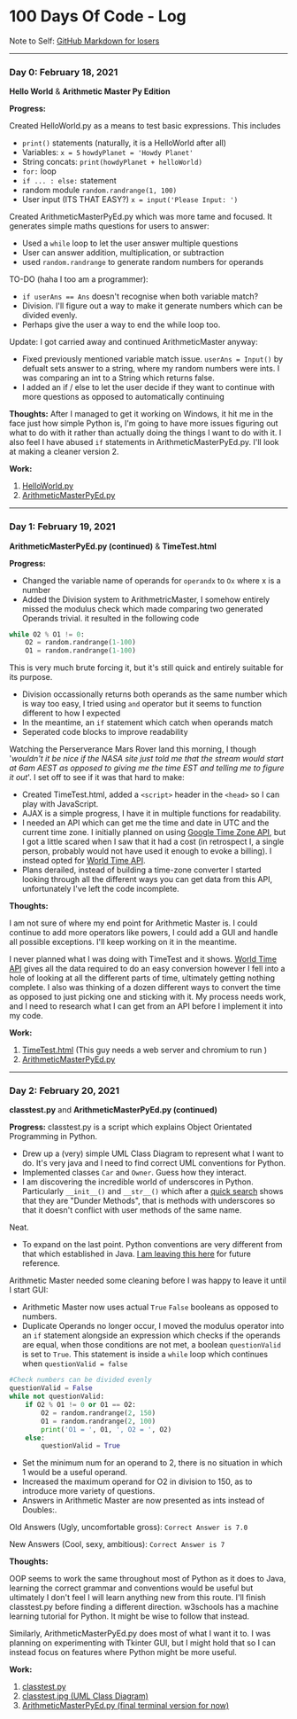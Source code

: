 # 100 Days Of Code - Log
Note to Self: [GitHub Markdown for losers](https://github.com/adam-p/markdown-here/wiki/Markdown-Cheatsheet)

----

### Day 0: February 18, 2021
**Hello World** & **Arithmetic Master Py Edition**

**Progress:** 

Created HelloWorld.py as a means to test basic expressions. This includes
 - ``print()`` statements (naturally, it is a HelloWorld after all)
 - Variables: ``x = 5`` ``howdyPlanet = 'Howdy Planet'``
 - String concats: ``print(howdyPlanet + helloWorld)``
 - ``for:`` loop
 - ``if ... : else:`` statement
 - random module ``random.randrange(1, 100)``
 - User input (ITS THAT EASY?) ``x = input('Please Input: ')``

Created ArithmeticMasterPyEd.py which was more tame and focused. It generates simple maths questions for users to answer:
 - Used a `while` loop to let the user answer multiple questions
 - User can answer addition, multiplication, or subtraction
 - used `random.randrange` to generate random numbers for operands

TO-DO (haha I too am a programmer):
 - ``if userAns == Ans`` doesn't recognise when both variable match?
 - Division. I'll figure out a way to make it generate numbers which can be divided evenly.
 - Perhaps give the user a way to end the while loop too.

Update: I got carried away and continued ArithmeticMaster anyway:
 - Fixed previously mentioned variable match issue. ``userAns = Input()`` by defualt sets answer to a string, where my random numbers were ints. I was comparing an int to a String which returns false.
 - I added an if / else to let the user decide if they want to continue with more questions as opposed to automatically continuing

**Thoughts:**
After I managed to get it working on Windows, it hit me in the face just how simple Python is, I'm going to have more issues figuring out what to do with it rather than actually doing the things I want to do with it. 
I also feel I have abused ``if`` statements in ArithmeticMasterPyEd.py. I'll look at making a cleaner version 2.

**Work:**

1. [HelloWorld.py](CodeLibrary/Day0/HelloWorld.py)
2. [ArithmeticMasterPyEd.py](CodeLibrary/Day0/ArithmeticMasterPyEd.py)


----
### Day 1: February 19, 2021
**ArithmeticMasterPyEd.py (continued)** & **TimeTest.html**

**Progress:** 
 - Changed the variable name of operands for ``operandx`` to ``Ox`` where x is a number
 - Added the Division system to ArithmetricMaster, I somehow entirely missed the modulus check which made comparing two generated Operands trivial. it resulted in the following code

```python
while O2 % O1 != 0:
    O2 = random.randrange(1-100)
    O1 = random.randrange(1-100)
```
This is very much brute forcing it, but it's still quick and entirely suitable for its purpose. 
 - Division occassionally returns both operands as the same number which is way too easy, I tried using ``and`` operator but it seems to function different to how I expected
 - In the meantime, an ``if`` statement which catch when operands match
 - Seperated code blocks to improve readability 

Watching the Perserverance Mars Rover land this morning, I though '*wouldn't it be nice if the NASA site just told me that the stream would start at 6am AEST as opposed to giving me the time EST and telling me to figure it out*'. I set off to see if it was that hard to make:
 - Created TimeTest.html, added a ``<script>`` header in the ``<head>`` so I can play with JavaScript.
 - AJAX is a simple progress, I have it in multiple functions for readability.
 - I needed an API which can get me the time and date in UTC and the current time zone. I initially planned on using [Google Time Zone API](https://developers.google.com/maps/documentation/timezone/overview), but I got a little scared when I saw that it had a cost (in retrospect I, a single person, probably would not have used it enough to evoke a billing). I instead opted for [World Time API](http://worldtimeapi.org/).
 - Plans derailed, instead of building a time-zone converter I started looking through all the different ways you can get data from this API, unfortunately I've left the code incomplete.

**Thoughts:**

I am not sure of where my end point for Arithmetic Master is. I could continue to add more operators like powers, I could add a GUI and handle all possible exceptions. I'll keep working on it in the meantime.

I never planned what I was doing with TimeTest and it shows. [World Time API](http://worldtimeapi.org/) gives all the data required to do an easy conversion however I fell into a hole of looking at all the different parts of time, ultimately getting nothing complete. I also was thinking of a dozen different ways to convert the time as opposed to just picking one and sticking with it. My process needs work, and I need to research what I can get from an API before I implement it into my code.

**Work:**

1. [TimeTest.html](CodeLibrary/Day1/TimeTest.html) (This guy needs a web server and chromium to run )
2. [ArithmeticMasterPyEd.py](CodeLibrary/Day1/ArithmeticMasterPyEd.py)

----
### Day 2: February 20, 2021
**classtest.py** and **ArithmeticMasterPyEd.py (continued)**

**Progress:** 
classtest.py is a script which explains Object Orientated Programming in Python.
 - Drew up a (very) simple UML Class Diagram to represent what I want to do. It's very java and I need to find correct UML conventions for Python.
 - Implemented classes `Car` and `Owner`. Guess how they interact.
 - I am discovering the incredible world of underscores in Python. Particularly ``__init__()`` and ``__str__()`` which after a [quick search](https://medium.com/python-features/naming-conventions-with-underscores-in-python-791251ac7097) shows that they are "Dunder Methods", that is methods with underscores so that it doesn't conflict with user methods of the same name. 

Neat.

- To expand on the last point. Python conventions are very different from that which established in Java. [I am leaving this here](https://www.python.org/dev/peps/pep-0008/) for future reference.

Arithmetic Master needed some cleaning before I was happy to leave it until I start GUI:
- Arithmetic Master now uses actual `True` `False` booleans as opposed to numbers.
- Duplicate Operands no longer occur, I moved the modulus operator into an `if` statement alongside an expression which checks if the operands are equal, when those conditions are not met, a boolean `questionValid` is set to `True`. This statement is inside a `while` loop which continues when `questionValid = false`
```Python
#Check numbers can be divided evenly
questionValid = False
while not questionValid:
    if O2 % O1 != 0 or O1 == O2:
        O2 = random.randrange(2, 150)
        O1 = random.randrange(2, 100)
        print('O1 = ', O1, ', O2 = ', O2)
    else:
        questionValid = True
```
- Set the minimum num for an operand to 2, there is no situation in which 1 would be a useful operand.
- Increased the maximum operand for O2 in division to 150, as to introduce more variety of questions.
- Answers in Arithmetic Master are now presented as ints instead of Doubles:.

Old Answers (Ugly, uncomfortable gross): ``Correct Answer is 7.0``

New Answers (Cool, sexy, ambitious): ``Correct Answer is 7``

**Thoughts:**

OOP seems to work the same throughout most of Python as it does to Java, learning the correct grammar and conventions would be useful but ultimately I don't feel I will learn anything new from this route. I'll finish classtest.py before finding a different direction. w3schools has a machine learning tutorial for Python. It might be wise to follow that instead.

Similarly, ArithmeticMasterPyEd.py does most of what I want it to. I was planning on experimenting with Tkinter GUI, but I might hold that so I can instead focus on features where Python might be more useful.

**Work:**
1. [classtest.py](https://github.com/MatthewHarkness/100-days-of-code/blob/master/CodeLibrary/Day2/classtest.py)
2. [classtest.jpg (UML Class Diagram)](https://github.com/MatthewHarkness/100-days-of-code/blob/master/CodeLibrary/Day2/classtest.jpg)
3. [ArithmeticMasterPyEd.py (final terminal version for now)](https://github.com/MatthewHarkness/100-days-of-code/blob/master/CodeLibrary/Day2/ArithmeticMasterPyEd.py)
